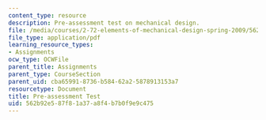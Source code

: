 ```yaml
---
content_type: resource
description: Pre-assessment test on mechanical design.
file: /media/courses/2-72-elements-of-mechanical-design-spring-2009/562b92e587f81a37a8f4b7b0f9e9c475_MIT2_72s09_res01.pdf
file_type: application/pdf
learning_resource_types:
- Assignments
ocw_type: OCWFile
parent_title: Assignments
parent_type: CourseSection
parent_uid: cba65991-8736-b584-62a2-5878913153a7
resourcetype: Document
title: Pre-assessment Test
uid: 562b92e5-87f8-1a37-a8f4-b7b0f9e9c475
---
```

